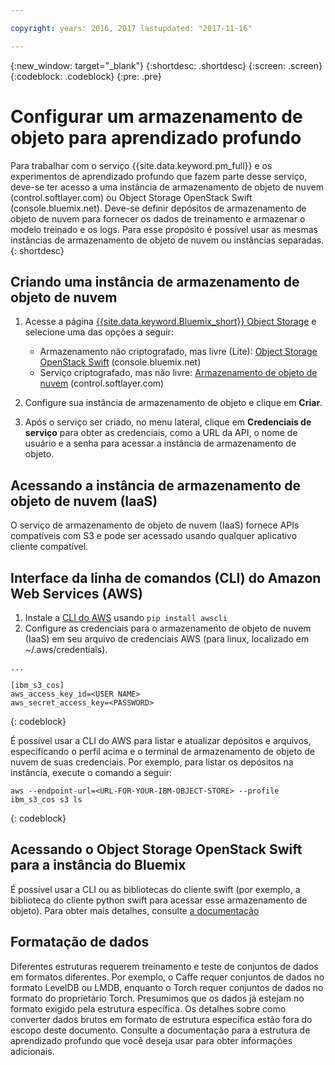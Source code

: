 ```yaml
---

copyright: years: 2016, 2017 lastupdated: "2017-11-16"

---
```

{:new_window: target="_blank"}
{:shortdesc: .shortdesc}
{:screen: .screen}
{:codeblock: .codeblock}
{:pre: .pre}

# Configurar um armazenamento de objeto para aprendizado profundo

Para trabalhar com o serviço {{site.data.keyword.pm_full}} e os experimentos de aprendizado profundo que fazem parte desse serviço, deve-se ter acesso a uma instância de armazenamento de objeto de nuvem (control.softlayer.com) ou Object Storage OpenStack Swift (console.bluemix.net). Deve-se definir depósitos de armazenamento de objeto de nuvem para fornecer os dados de treinamento e armazenar o modelo treinado e os logs. Para esse propósito é possível usar as mesmas instâncias de armazenamento de objeto de nuvem ou instâncias separadas.
{: shortdesc}

## Criando uma instância de armazenamento de objeto de nuvem

1. Acesse a página [{{site.data.keyword.Bluemix_short}} Object Storage](https://console.bluemix.net/catalog/infrastructure/cloud-object-storage) e selecione uma das opções a seguir:

   - Armazenamento não criptografado, mas livre (Lite): [Object Storage OpenStack Swift](https://console.bluemix.net/catalog/services/object-storage) (console.bluemix.net)
   - Serviço criptografado, mas não livre: [Armazenamento de objeto de nuvem](https://console.bluemix.net/catalog/infrastructure/cloud-object-storage) (control.softlayer.com)
   
2. Configure sua instância de armazenamento de objeto e clique em **Criar**.
3. Após o serviço ser criado, no menu lateral, clique em **Credenciais de serviço** para obter as credenciais, como a URL da API, o nome de usuário e a senha para acessar a instância de armazenamento de objeto.

## Acessando a instância de armazenamento de objeto de nuvem (IaaS)

O serviço de armazenamento de objeto de nuvem (IaaS) fornece APIs compatíveis com
S3 e pode ser acessado usando qualquer aplicativo cliente compatível.

## Interface da linha de comandos (CLI) do Amazon Web Services (AWS)

1. Instale a [CLI do AWS](https://aws.amazon.com/cli/) usando `pip install awscli`
2. Configure as credenciais para o armazenamento de objeto de nuvem (IaaS) em seu arquivo de credenciais AWS (para linux, localizado em ~/.aws/credentials).

```
...

[ibm_s3_cos]
aws_access_key_id=<USER NAME>
aws_secret_access_key=<PASSWORD>

```
{: codeblock}

É possível usar a CLI do AWS para listar e atualizar depósitos e arquivos,
especificando o perfil acima e o terminal de armazenamento de objeto de nuvem de suas
credenciais. Por exemplo, para listar os depósitos na instância, execute o comando a
seguir:

```
aws --endpoint-url=<URL-FOR-YOUR-IBM-OBJECT-STORE> --profile ibm_s3_cos s3 ls
```
{: codeblock}

## Acessando o Object Storage OpenStack Swift para a instância do Bluemix

É possível usar a CLI ou as bibliotecas do cliente swift (por exemplo, a
biblioteca do cliente python swift para acessar esse armazenamento de objeto). Para obter
mais detalhes, consulte
[a
documentação](https://console.bluemix.net/docs/services/ObjectStorage/index.html)

## Formatação de dados

Diferentes estruturas requerem treinamento e teste de conjuntos de dados em
formatos diferentes. Por exemplo, o Caffe requer conjuntos de dados no formato LevelDB ou
LMDB, enquanto o Torch requer conjuntos de dados no formato do proprietário Torch. Presumimos
que os dados já estejam no formato exigido pela estrutura específica. Os detalhes sobre
como converter dados brutos em formato de estrutura específica estão fora do escopo deste
documento. Consulte a documentação para a estrutura de aprendizado profundo que você
deseja usar para obter informações adicionais.
